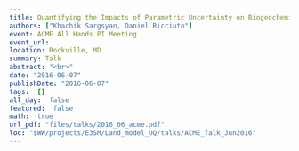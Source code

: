```yaml
---
title: Quantifying the Impacts of Parametric Uncertainty on Biogeochemistry in the ACME Land Model
authors: ["Khachik Sargsyan, Daniel Ricciuto"]
event: ACME All Hands PI Meeting
event_url: 
location: Rockville, MD
summary: Talk
abstract: "<br>"
date: "2016-06-07"
publishDate: "2016-06-07"
tags:  []
all_day:  false
featured:  false
math:  true
url_pdf: "files/talks/2016_06_acme.pdf"
loc: "$WW/projects/E3SM/Land_model_UQ/talks/ACME_Talk_Jun2016"
---
```

